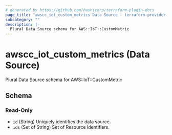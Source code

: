 ```yaml
---
# generated by https://github.com/hashicorp/terraform-plugin-docs
page_title: "awscc_iot_custom_metrics Data Source - terraform-provider-awscc"
subcategory: ""
description: |-
  Plural Data Source schema for AWS::IoT::CustomMetric
---
```


# awscc_iot_custom_metrics (Data Source)

Plural Data Source schema for AWS::IoT::CustomMetric



<!-- schema generated by tfplugindocs -->
## Schema

### Read-Only

- `id` (String) Uniquely identifies the data source.
- `ids` (Set of String) Set of Resource Identifiers.
